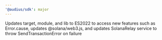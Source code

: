 ```yaml
---
'@audius/sdk': major
---
```


Updates target, module, and lib to ES2022 to access new features such as Error.cause, updates @solana/web3.js, and updates SolanaRelay service to throw SendTransactionError on failure
